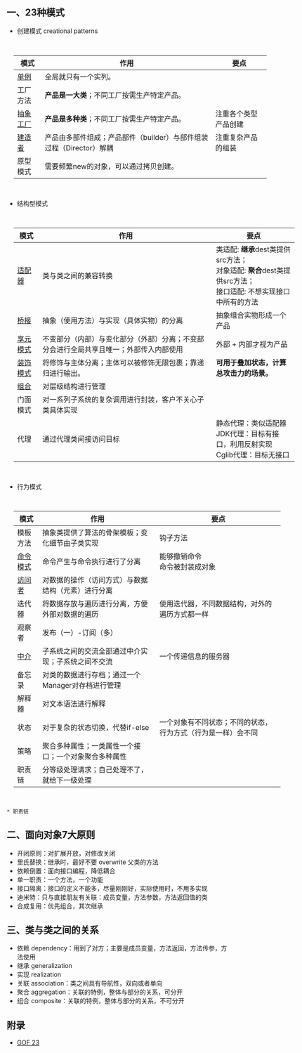 
## 一、23种模式 

* 创建模式 creational patterns

<div style="margin: 0 auto;padding:1rem;width: 36rem;text-align:center;">

   | 模式                  | 作用                                                                | 要点                 |
   | --------------------- | ------------------------------------------------------------------- | -------------------- |
   | [单例](./singleton)   | 全局就只有一个实列。                                                |
   | 工厂方法              | **产品是一大类**；不同工厂按需生产特定产品。                        |
   | [抽象工厂](./factory) | **产品是多种类**；不同工厂按需生产特定产品。                        | 注重各个类型产品创建 |
   | [ 建造者 ](./builder) | 产品由多部件组成；产品部件（builder）与部件组装过程（Director）解耦 | 注重复杂产品的组装   |
   | 原型模式              | 需要频繁new的对象，可以通过拷贝创建。                               |
</div>


* 结构型模式

<div style="margin: 0 auto;padding:1rem;width: 40rem;">

   | 模式                      | 作用                                                                                   | 要点                                                                                                                |
   | ------------------------- | -------------------------------------------------------------------------------------- | ------------------------------------------------------------------------------------------------------------------- |
   | [ 适配器 ](./adaptor)     | 类与类之间的兼容转换                                                                   | 类适配: **继承**dest类提供src方法；<br> 对象适配: **聚合**dest类提供src方法；<br>接口适配: 不想实现接口中所有的方法 |
   | [ 桥接 ](./bridge)        | 抽象（使用方法）与实现（具体实物）的分离                                               | 抽象组合实物形成一个产品                                                                                            |
   | [享元模式](./flyweight/)  | 不变部分（内部）与变化部分（外部）分离；不变部分会进行全局共享且唯一；外部传入内部使用 | 外部 + 内部才视为产品                                                                                               |
   | [ 装饰模式 ](./decorator) | 将修饰与主体分离；主体可以被修饰无限包裹；靠递归进行输出。                             | **可用于叠加状态，计算总攻击力的场景。**                                                                            |
   | [组合](./composite)       | 对层级结构进行管理                                                                     |                                                                                                                     |
   | 门面模式                  | 对一系列子系统的复杂调用进行封装，客户不关心子类具体实现                               |
   | 代理                      | 通过代理类间接访问目标                                                                 | 静态代理：类似适配器 <br>JDK代理：目标有接口，利用反射实现 <br> Cglib代理：目标无接口                               |

</div>

* 行为模式

<div style="margin: 0 auto;padding:1rem;width: 38rem;">

   | 模式                    | 作用                                                 | 要点                                                         |
   | ----------------------- | ---------------------------------------------------- | ------------------------------------------------------------ |
   | 模板方法                | 抽象类提供了算法的骨架模板；变化细节由子类实现       | 钩子方法                                                     |
   | [ 命令模式 ](./command) | 命令产生与命令执行进行了分离                         | 能够撤销命令 <br> 命令被封装成对象                           |
   | [ 访问者 ](./visitor)   | 对数据的操作（访问方式）与数据结构（元素）进行分离   |
   | 迭代器                  | 将数据存放与遍历进行分离，方便外部对数据的遍历       | 使用迭代器，不同数据结构，对外的遍历方式都一样               |
   | 观察者                  | 发布（一）-订阅（多）                                |                                                              |
   | [中介](./mediator)      | 子系统之间的交流全部通过中介实现；子系统之间不交流   | 一个传递信息的服务器                                         |
   | 备忘录                  | 对类的数据进行存档；通过一个Manager对存档进行管理    |                                                              |
   | 解释器                  | 对文本语法进行解释                                   |                                                              |
   | 状态                    | 对于复杂的状态切换，代替if-else                      | 一个对象有不同状态；不同的状态，行为方式（行为是一样）会不同 |
   | 策略                    | 聚合多种属性；一类属性一个接口；一个对象聚合多种属性 |                                                              |
   | 职责链                  | 分等级处理请求；自己处理不了，就给下一级处理         |                                                              |

</div>

	* 职责链


## 二、面向对象7大原则

* 开闭原则：对扩展开放，对修改关闭
* 里氏替换：继承时，最好不要 overwrite 父类的方法
* 依赖倒置：面向接口编程，降低耦合
* 单一职责：一个方法，一个功能
* 接口隔离：接口的定义不能多，尽量刚刚好，实际使用时，不用多实现
* 迪米特：只与直接朋友有关联：成员变量，方法参数，方法返回值的类
* 合成复用：优先组合，其次继承

## 三、类与类之间的关系

* 依赖 dependency：用到了对方；主要是成员变量，方法返回，方法传参，方法使用
* 继承 generalization
* 实现 realization
* 关联 association：类之间具有导航性，双向或者单向
* 聚合 aggregation：关联的特例，整体与部分的关系，可分开
* 组合 composite：关联的特例，整体与部分的关系，不可分开

## 附录

* [GOF 23](http://c.biancheng.net/design_pattern/)
